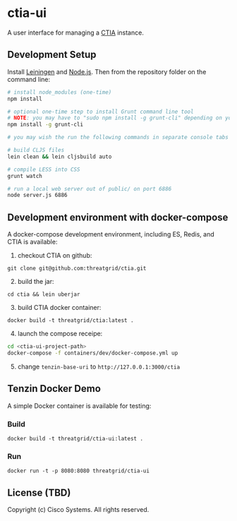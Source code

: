 # ctia-ui

A user interface for managing a [CTIA] instance.

## Development Setup

Install [Leiningen] and [Node.js]. Then from the repository folder on the
command line:

```sh
# install node_modules (one-time)
npm install

# optional one-time step to install Grunt command line tool
# NOTE: you may have to "sudo npm install -g grunt-cli" depending on your system
npm install -g grunt-cli

# you may wish the run the following commands in separate console tabs / windows

# build CLJS files
lein clean && lein cljsbuild auto

# compile LESS into CSS
grunt watch

# run a local web server out of public/ on port 6886
node server.js 6886
```

## Development environment with docker-compose

A docker-compose development environment, including ES, Redis, and CTIA is available:

1. checkout CTIA on github:

`git clone git@github.com:threatgrid/ctia.git`

2. build the jar:

`cd ctia && lein uberjar`

3. build CTIA docker container:

`docker build -t threatgrid/ctia:latest .`

4. launch the compose receipe:

```bash
cd <ctia-ui-project-path>
docker-compose -f containers/dev/docker-compose.yml up
```

5. change `tenzin-base-uri` to `http://127.0.0.1:3000/ctia` 


## Tenzin Docker Demo

A simple Docker container is available for testing:

### Build

`docker build -t threatgrid/ctia-ui:latest .`

### Run

`docker run -t -p 8080:8080 threatgrid/ctia-ui`

## License (TBD)

Copyright (c) Cisco Systems. All rights reserved.

[CTIA]:https://github.com/threatgrid/ctia/
[Leiningen]:http://leiningen.org
[Node.js]:http://nodejs.org
